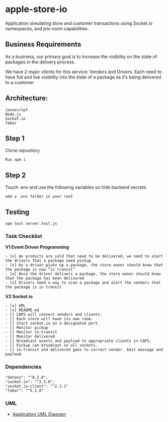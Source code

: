 # apple-store-io 
Application simulating store and customer transactions using Socket.io namespaces, and join room capabilities. 

## Business Requirements
As a business, our primary goal is to increase the visibility on the state of packages in the delivery process.

We have 2 major clients for this service: Vendors and Drivers. Each need to have full and live visibility into the state of a package as it’s being delivered to a customer
## Architecture:

```
Javascript
Node.js
Socket.io
faker

```

## Step 1
Clone repository
```
Run npm i
```
## Step 2
Touch .env and use the following variables so hide backend secrets.
```
add a .env folder in your root 

```
## Testing
``` 
npm test server.test.js
```
### Task Checklist
**V1 Event Driven Programming**
```
- [x] As products are sold that need to be delivered, we need to alert the drivers that a package need pickup.
- [x] As a driver picks up a package, the store owner should know that the package is now “in transit”
- [x] Once the driver delivers a package, the store owner should know that the package has been delivered
- [x] Drivers need a way to scan a package and alert the vendors that the package is in transit

```
**V2 Socket.io**
```
- [x] UML
- [x] README.md
- [] CAPS will connect vendors and clients.
- [] Each store will have its own room.
- [] Start socket.io on a designated port.
- [] Monitor pickup
- [] Monitor in-transit
- [] Monitor delivered
- [] Broadcast events and payload to appropriate clients in CAPS.
- [] Pickup can broadcast on all sockets.
- [] in-transit and delivered goes to correct vendor. Emit message and payload.
```
### Dependencies
```
"dotenv": "^8.2.0",
"socket.io": "^2.3.0",
"socket.io-client": "^2.3.1"
"faker": "^5.1.0"
```
### UML
- [Application UML Diagram](./assets/storeuml.md)

